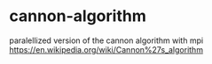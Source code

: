 # cannon-algorithm
paralellized version of the cannon algorithm with mpi
https://en.wikipedia.org/wiki/Cannon%27s_algorithm
